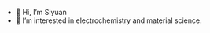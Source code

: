 - 👋 Hi, I’m Siyuan
- 👀 I’m interested in electrochemistry and material science.

<!---
njtwsy/njtwsy is a ✨ special ✨ repository because its `README.md` (this file) appears on your GitHub profile.
You can click the Preview link to take a look at your changes.
--->
